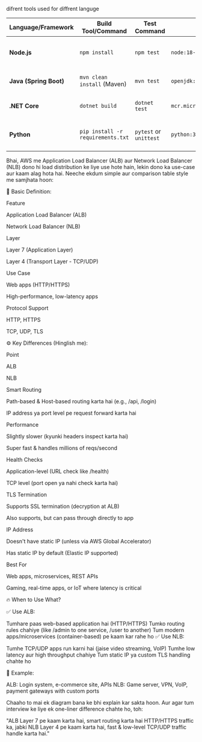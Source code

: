 difrent tools used for diffrent languge



| **Language/Framework** | **Build Tool/Command**            | **Test Command**       | **Docker Base Image**                 | **Common CI/CD Notes**                                  |
| ---------------------- | --------------------------------- | ---------------------- | ------------------------------------- | ------------------------------------------------------- |
| **Node.js**            | `npm install`                     | `npm test`             | `node:18-alpine`                      | Fast builds, good for microservices, lightweight image  |
| **Java (Spring Boot)** | `mvn clean install` (Maven)       | `mvn test`             | `openjdk:17-jdk-slim`                 | Build takes time, JAR/WAR artifact produced             |
| **.NET Core**          | `dotnet build`                    | `dotnet test`          | `mcr.microsoft.com/dotnet/aspnet:7.0` | Needs SDK for build, runtime image for deploy           |
| **Python**             | `pip install -r requirements.txt` | `pytest` or `unittest` | `python:3.10-slim`                    | Needs virtualenv sometimes, good for scripting/services |




Bhai, AWS me Application Load Balancer (ALB) aur Network Load Balancer (NLB) dono hi load distribution ke liye use hote hain, lekin dono ka use-case aur kaam alag hota hai. Neeche ekdum simple aur comparison table style me samjhata hoon:



🧠 Basic Definition:

Feature

Application Load Balancer (ALB)

Network Load Balancer (NLB)

Layer

Layer 7 (Application Layer)

Layer 4 (Transport Layer - TCP/UDP)

Use Case

Web apps (HTTP/HTTPS)

High-performance, low-latency apps

Protocol Support

HTTP, HTTPS

TCP, UDP, TLS





⚙️ Key Differences (Hinglish me):

Point

ALB

NLB

Smart Routing

Path-based & Host-based routing karta hai (e.g., /api, /login)

IP address ya port level pe request forward karta hai

Performance

Slightly slower (kyunki headers inspect karta hai)

Super fast & handles millions of reqs/second

Health Checks

Application-level (URL check like /health)

TCP level (port open ya nahi check karta hai)

TLS Termination

Supports SSL termination (decryption at ALB)

Also supports, but can pass through directly to app

IP Address

Doesn't have static IP (unless via AWS Global Accelerator)

Has static IP by default (Elastic IP supported)

Best For

Web apps, microservices, REST APIs

Gaming, real-time apps, or IoT where latency is critical





🔥 When to Use What?

✅ Use ALB:

Tumhare paas web-based application hai (HTTP/HTTPS)
Tumko routing rules chahiye (like /admin to one service, /user to another)
Tum modern apps/microservices (container-based) pe kaam kar rahe ho
✅ Use NLB:

Tumhe TCP/UDP apps run karni hai (jaise video streaming, VoIP)
Tumhe low latency aur high throughput chahiye
Tum static IP ya custom TLS handling chahte ho



🧪 Example:

ALB: Login system, e-commerce site, APIs
NLB: Game server, VPN, VoIP, payment gateways with custom ports



Chaaho to mai ek diagram bana ke bhi explain kar sakta hoon. Aur agar tum interview ke liye ek one-liner difference chahte ho, toh:

"ALB Layer 7 pe kaam karta hai, smart routing karta hai HTTP/HTTPS traffic ka, jabki NLB Layer 4 pe kaam karta hai, fast & low-level TCP/UDP traffic handle karta hai."
